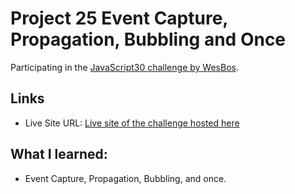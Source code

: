 # Project 25 Event Capture, Propagation, Bubbling and Once

Participating in the [JavaScript30 challenge by WesBos](https://javascript30.com/).

## Links

- Live Site URL: [Live site of the challenge hosted here](https://junayedrahaman50.github.io/JavaScript30/25-Event-Capture-Propagation-Bubbling-Once/)

## What I learned:

- Event Capture, Propagation, Bubbling, and once.
